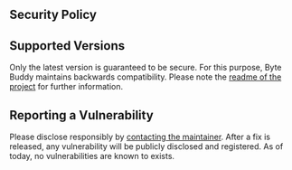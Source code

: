 Security Policy
------------------------

## Supported Versions

Only the latest version is guaranteed to be secure. For this purpose, Byte Buddy maintains backwards compatibility. 
Please note the [readme of the project](https://github.com/geektcp/thy-core/blob/main/README.md) for further information.


## Reporting a Vulnerability

Please disclose responsibly by [contacting the maintainer](mailto:geektcp@163.com). After a fix is released, 
any vulnerability will be publicly disclosed and registered. As of today, no vulnerabilities are known to exists.
